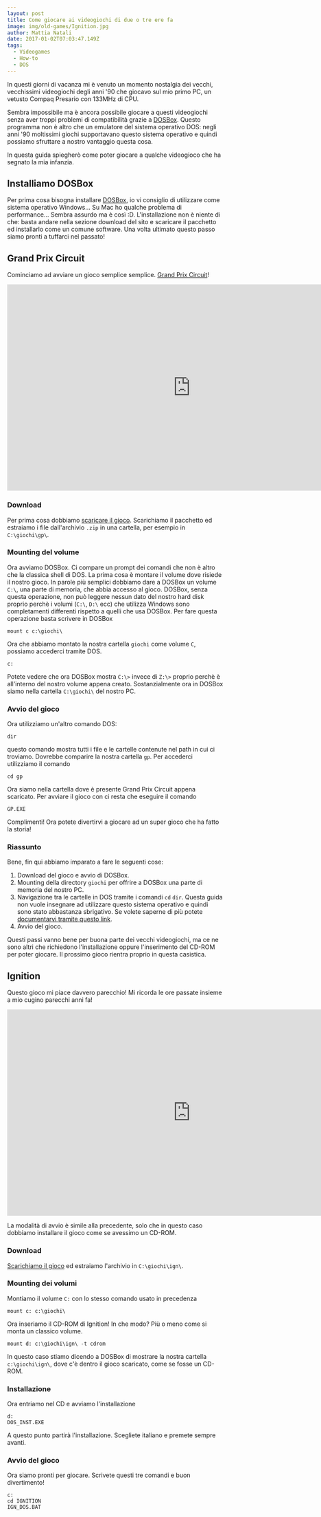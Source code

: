 ```yaml
---
layout: post
title: Come giocare ai videogiochi di due o tre ere fa
image: img/old-games/Ignition.jpg
author: Mattia Natali
date: 2017-01-02T07:03:47.149Z
tags: 
  - Videogames
  - How-to
  - DOS
---
```


In questi giorni di vacanza mi è venuto un momento nostalgia dei vecchi, vecchissimi videogiochi degli anni '90 che giocavo sul mio primo PC, un vetusto Compaq Presario con 133MHz di CPU.

Sembra impossibile ma è ancora possibile giocare a questi videogiochi senza aver troppi problemi di compatibilità grazie a [DOSBox](http://www.dosbox.com/). Questo programma non è altro che un emulatore del sistema operativo DOS: negli anni '90 moltissimi giochi supportavano questo sistema operativo e quindi possiamo sfruttare a nostro vantaggio questa cosa.

In questa guida spiegherò come poter giocare a qualche videogioco che ha segnato la mia infanzia.

## Installiamo DOSBox

Per prima cosa bisogna installare [DOSBox](http://www.dosbox.com/), io vi consiglio di utilizzare come sistema operativo Windows... Su Mac ho qualche problema di performance... Sembra assurdo ma è così :D. L'installazione non è niente di che: basta andare nella sezione download del sito e scaricare il pacchetto ed installarlo come un comune software. Una volta ultimato questo passo siamo pronti a tuffarci nel passato!


## Grand Prix Circuit

Cominciamo ad avviare un gioco semplice semplice. [Grand Prix Circuit](https://en.wikipedia.org/wiki/Grand_Prix_Circuit_(video_game))!
<iframe width="853" height="480" src="https://www.youtube.com/embed/EJ2XmzYg-n4?rel=0" frameborder="0" allowfullscreen></iframe>

### Download

Per prima cosa dobbiamo [scaricare il gioco](http://www.bestoldgames.net/eng/old-games/grand-prix-circuit.php). Scarichiamo il pacchetto ed estraiamo i file dall'archivio `.zip` in una cartella, per esempio in `C:\giochi\gp\`.

### Mounting del volume

Ora avviamo DOSBox. Ci compare un prompt dei comandi che non è altro che la classica shell di DOS.
La prima cosa è montare il volume dove risiede il nostro gioco. In parole più semplici dobbiamo dare a DOSBox un volume `C:\`, una parte di memoria, che abbia accesso al gioco. DOSBox, senza questa operazione, non può leggere nessun dato del nostro hard disk proprio perchè i volumi (`C:\`, `D:\` ecc) che utilizza Windows sono completamenti differenti rispetto a quelli che usa DOSBox.
Per fare questa operazione basta scrivere in DOSBox

```
mount c c:\giochi\
```

Ora che abbiamo montato la nostra cartella `giochi` come volume `C`, possiamo accederci tramite DOS.

```
c:
```

Potete vedere che ora DOSBox mostra `C:\>` invece di `Z:\>` proprio perchè è all'interno del nostro volume appena creato. Sostanzialmente ora in DOSBox siamo nella cartella `C:\giochi\` del nostro PC.

### Avvio del gioco
Ora utilizziamo un'altro comando DOS:

```
dir
```

questo comando mostra tutti i file e le cartelle contenute nel path in cui ci troviamo. Dovrebbe comparire la nostra cartella `gp`. Per accederci utilizziamo il comando

```
cd gp
```

Ora siamo nella cartella dove è presente Grand Prix Circuit appena scaricato. Per avviare il gioco con ci resta che eseguire il comando

```
GP.EXE
```

Complimenti! Ora potete divertirvi a giocare ad un super gioco che ha fatto la storia!

### Riassunto

Bene, fin qui abbiamo imparato a fare le seguenti cose:

1. Download del gioco e avvio di DOSBox.
1. Mounting della directory `giochi` per offrire a DOSBox una parte di memoria del nostro PC.
1. Navigazione tra le cartelle in DOS tramite i comandi `cd` `dir`. Questa guida non vuole insegnare ad utilizzare questo sistema operativo e quindi sono stato abbastanza sbrigativo. Se volete saperne di più potete [documentarvi tramite questo link](http://www.myw0.com/2010/1635/list-of-dos-commands-cheat-sheet-for-dos/).
1. Avvio del gioco.

Questi passi vanno bene per buona parte dei vecchi videogiochi, ma ce ne sono altri che richiedono l'installazione oppure l'inserimento del CD-ROM per poter giocare. Il prossimo gioco rientra proprio in questa casistica.

## Ignition

Questo gioco mi piace davvero parecchio! Mi ricorda le ore passate insieme a mio cugino parecchi anni fa!

<iframe width="853" height="480" src="https://www.youtube.com/embed/f2lajsZt4Hg?rel=0" frameborder="0" allowfullscreen></iframe>

La modalità di avvio è simile alla precedente, solo che in questo caso dobbiamo installare il gioco come se avessimo un CD-ROM.

### Download

[Scarichiamo il gioco](http://www.bestoldgames.net/eng/old-games/ignition.php) ed estraiamo l'archivio in `C:\giochi\ign\`.

### Mounting dei volumi

Montiamo il volume `C:` con lo stesso comando usato in precedenza

```
mount c: c:\giochi\
```

Ora inseriamo il CD-ROM di Ignition! In che modo? Più o meno come si monta un classico volume.

```
mount d: c:\giochi\ign\ -t cdrom
```

In questo caso stiamo dicendo a DOSBox di mostrare la nostra cartella `c:\giochi\ign\`, dove c'è dentro il gioco scaricato, come se fosse un CD-ROM.


### Installazione

Ora entriamo nel CD e avviamo l'installazione

```
d:
DOS_INST.EXE
```

A questo punto partirà l'installazione. Scegliete italiano e premete sempre avanti.

### Avvio del gioco

Ora siamo pronti per giocare. Scrivete questi tre comandi e buon divertimento!

```
c:
cd IGNITION
IGN_DOS.BAT
```
